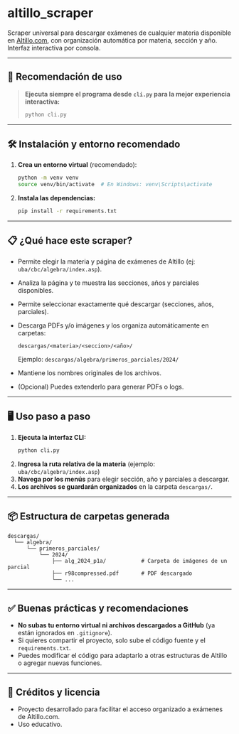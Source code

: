 # altillo_scraper

Scraper universal para descargar exámenes de cualquier materia disponible en [Altillo.com](https://www.altillo.com/examenes/), con organización automática por materia, sección y año. Interfaz interactiva por consola.

---

## 🚀 Recomendación de uso

> **Ejecuta siempre el programa desde `cli.py` para la mejor experiencia interactiva:**
>
> ```bash
> python cli.py
> ```

---

## 🛠️ Instalación y entorno recomendado

1. **Crea un entorno virtual** (recomendado):
   ```bash
   python -m venv venv
   source venv/bin/activate  # En Windows: venv\Scripts\activate
   ```
2. **Instala las dependencias:**
   ```bash
   pip install -r requirements.txt
   ```

---

## 📋 ¿Qué hace este scraper?

- Permite elegir la materia y página de exámenes de Altillo (ej: `uba/cbc/algebra/index.asp`).
- Analiza la página y te muestra las secciones, años y parciales disponibles.
- Permite seleccionar exactamente qué descargar (secciones, años, parciales).
- Descarga PDFs y/o imágenes y los organiza automáticamente en carpetas:

  ```
  descargas/<materia>/<seccion>/<año>/
  ```

  Ejemplo: `descargas/algebra/primeros_parciales/2024/`

- Mantiene los nombres originales de los archivos.
- (Opcional) Puedes extenderlo para generar PDFs o logs.

---

## 🖥️ Uso paso a paso

1. **Ejecuta la interfaz CLI:**
   ```bash
   python cli.py
   ```
2. **Ingresa la ruta relativa de la materia** (ejemplo: `uba/cbc/algebra/index.asp`)
3. **Navega por los menús** para elegir sección, año y parciales a descargar.
4. **Los archivos se guardarán organizados** en la carpeta `descargas/`.

---

## 📦 Estructura de carpetas generada

```
descargas/
  └── algebra/
      └── primeros_parciales/
          └── 2024/
              ├── alg_2024_p1a/           # Carpeta de imágenes de un parcial
              ├── r98compressed.pdf       # PDF descargado
              └── ...
```

---

## ✅ Buenas prácticas y recomendaciones

- **No subas tu entorno virtual ni archivos descargados a GitHub** (ya están ignorados en `.gitignore`).
- Si quieres compartir el proyecto, solo sube el código fuente y el `requirements.txt`.
- Puedes modificar el código para adaptarlo a otras estructuras de Altillo o agregar nuevas funciones.

---

## 📝 Créditos y licencia

- Proyecto desarrollado para facilitar el acceso organizado a exámenes de Altillo.com.
- Uso educativo.
